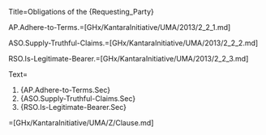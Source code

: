 Title=Obligations of the {Requesting_Party}

AP.Adhere-to-Terms.=[GHx/KantaraInitiative/UMA/2013/2_2_1.md]

ASO.Supply-Truthful-Claims.=[GHx/KantaraInitiative/UMA/2013/2_2_2.md]

RSO.Is-Legitimate-Bearer.=[GHx/KantaraInitiative/UMA/2013/2_2_3.md]

Text=<ol><li>{AP.Adhere-to-Terms.Sec}<li>{ASO.Supply-Truthful-Claims.Sec}<li>{RSO.Is-Legitimate-Bearer.Sec}</ol>

=[GHx/KantaraInitiative/UMA/Z/Clause.md]